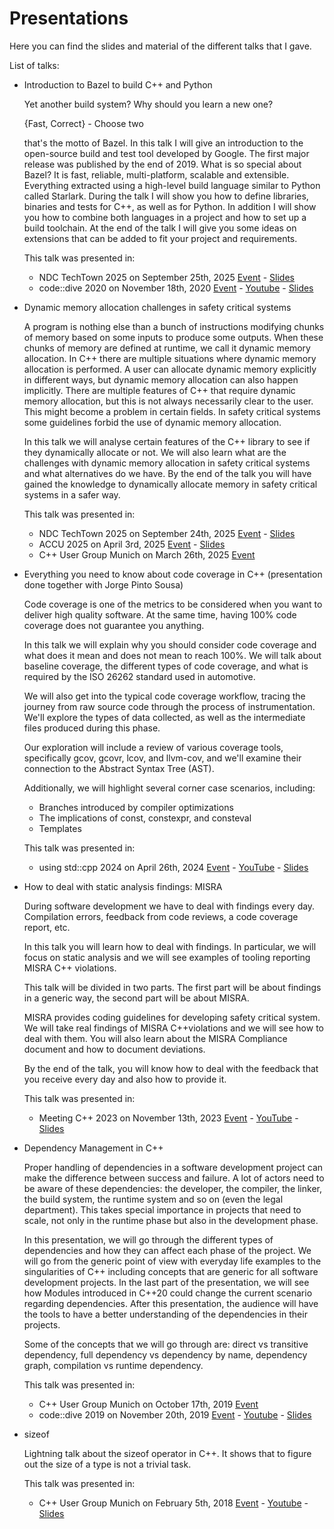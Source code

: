 # Presentations

Here you can find the slides and material of the different talks that I gave.

List of talks:

* Introduction to Bazel to build C++ and Python

  Yet another build system? Why should you learn a new one?

  {Fast, Correct} - Choose two

  that's the motto of Bazel. In this talk I will give an introduction to the open-source build and test tool developed by Google. The first major release was published by the end of 2019. What is so special about Bazel? It is fast, reliable, multi-platform, scalable and extensible. Everything extracted using a high-level build language similar to Python called Starlark. During the talk I will show you how to define libraries, binaries and tests for C++, as well as for Python. In addition I will show you how to combine both languages in a project and how to set up a build toolchain. At the end of the talk I will give you some ideas on extensions that can be added to fit your project and requirements.

  This talk was presented in:
  * NDC TechTown 2025 on September 25th, 2025
    [Event](https://ndctechtown.com/agenda/introduction-to-bazel-0nr7/0071m5pd470) - [Slides](./20250925%20-%20NDC%20TechTown%202025%20-%20Introduction%20to%20Bazel.pdf)
  * code::dive 2020 on November 18th, 2020
    [Event](https://codedive.pl/2020/introduction-to-bazel-to-build-c-and-python) - [Youtube](https://youtu.be/vEQQ9QOVpdU) - [Slides](./20201118%20-%20code%20dive%202020%20-%20Introduction%20to%20Bazel%20to%20build%20C++%20and%20Python.pdf)

* Dynamic memory allocation challenges in safety critical systems

  A program is nothing else than a bunch of instructions modifying chunks of memory based on some inputs to produce some outputs. When these chunks of memory are defined at runtime, we call it dynamic memory allocation. In C++ there are multiple situations where dynamic memory allocation is performed. A user can allocate dynamic memory explicitly in different ways, but dynamic memory allocation can also happen implicitly. There are multiple features of C++ that require dynamic memory allocation, but this is not always necessarily clear to the user. This might become a problem in certain fields. In safety critical systems some guidelines forbid the use of dynamic memory allocation.

  In this talk we will analyse certain features of the C++ library to see if they dynamically allocate or not. We will also learn what are the challenges with dynamic memory allocation in safety critical systems and what alternatives do we have. By the end of the talk you will have gained the knowledge to dynamically allocate memory in safety critical systems in a safer way.

  This talk was presented in:
  * NDC TechTown 2025 on September 24th, 2025
    [Event](https://ndctechtown.com/agenda/dynamic-memory-allocation-challenges-in-safety-critical-systems-0f1q/81748865526b) - [Slides](./20250924%20-%20NDC%20TechTown%202025%20-%20Dynamic%20memory%20allocation%20challenges%20in%20safety%20critical%20systems.pdf)
  * ACCU 2025 on April 3rd, 2025
    [Event](https://accuconference.org/2025/session/dynamic-memory-allocation-challenges-in-safety-critical-systems) - [Slides](./20250403%20-%20ACCU%202025%20-%20Dynamic%20memory%20allocation%20challenges%20in%20safety%20critical%20systems.pdf)
  * C++ User Group Munich on March 26th, 2025
    [Event](https://www.meetup.com/mucplusplus/events/306803049/)

* Everything you need to know about code coverage in C++ (presentation done together with Jorge Pinto Sousa)

  Code coverage is one of the metrics to be considered when you want to deliver high quality software. At the same time, having 100% code coverage does not guarantee you anything.

  In this talk we will explain why you should consider code coverage and what does it mean and does not mean to reach 100%. We will talk about baseline coverage, the different types of code coverage, and what is required by the ISO 26262 standard used in automotive.

  We will also get into the typical code coverage workflow, tracing the journey from raw source code through the process of instrumentation. We'll explore the types of data collected, as well as the intermediate files produced during this phase.

  Our exploration will include a review of various coverage tools, specifically gcov, gcovr, lcov, and llvm-cov, and we'll examine their connection to the Abstract Syntax Tree (AST).

  Additionally, we will highlight several corner case scenarios, including:

  * Branches introduced by compiler optimizations
  * The implications of const, constexpr, and consteval
  * Templates
  
  This talk was presented in:
  * using std::cpp 2024 on April 26th, 2024
    [Event](https://eventos.uc3m.es/105614/programme/using-std-cpp-2024.html) - [YouTube](https://youtu.be/LDtZpE0aKyQ) - [Slides](./20240426%20-%20using%20std%202024%20-%20Everything%20you%20need%20to%20know%20about%20code%20coverage%20in%20C%2B%2B.pdf)

* How to deal with static analysis findings: MISRA

  During software development we have to deal with findings every day. Compilation errors, feedback from code reviews, a code coverage report, etc.

  In this talk you will learn how to deal with findings. In particular, we will focus on static analysis and we will see examples of tooling reporting MISRA C++ violations.

  This talk will be divided in two parts. The first part will be about findings in a generic way, the second part will be about MISRA.

  MISRA provides coding guidelines for developing safety critical system. We will take real findings of MISRA C++violations and we will see how to deal with them. You will also learn about the MISRA Compliance document and how to document deviations.

  By the end of the talk, you will know how to deal with the feedback that you receive every day and also how to provide it.
  
  This talk was presented in:
  * Meeting C++ 2023 on November 13th, 2023
    [Event](https://meetingcpp.com/2023/Talks/items/How_to_deal_with_static_analysis_findings__MISRA.html) - [YouTube](https://youtu.be/ApUc7VEfKkw) - [Slides](./20231113%20-%20Meeting%20C%2B%2B%20-%20How%20to%20deal%20with%20static%20analysis%20findings.pdf)

* Dependency Management in C++
  
  Proper handling of dependencies in a software development project can make the difference between success and failure. A lot of actors need to be aware of these dependencies: the developer, the compiler, the linker, the build system, the runtime system and so on (even the legal department). This takes special importance in projects that need to scale, not only in the runtime phase but also in the development phase.

  In this presentation, we will go through the different types of dependencies and how they can affect each phase of the project. We will go from the generic point of view with everyday life examples to the singularities of C++ including concepts that are generic for all software development projects. In the last part of the presentation, we will see how Modules introduced in C++20 could change the current scenario regarding dependencies. After this presentation, the audience will have the tools to have a better understanding of the dependencies in their projects.

  Some of the concepts that we will go through are: direct vs transitive dependency, full dependency vs dependency by name, dependency graph, compilation vs runtime dependency.

  This talk was presented in:
  * C++ User Group Munich on October 17th, 2019
    [Event](https://www.meetup.com/MUCplusplus/events/265496392/)
  * code::dive 2019 on November 20th, 2019
    [Event](https://codedive.pl/2019/dependency-management-in-c) - [Youtube](https://youtu.be/dJpAppmRWVI) - [Slides](./20191120%20-%20code%20dive%202019%20-%20Dependency%20management%20in%20C++.pdf)

* sizeof
  
  Lightning talk about the sizeof operator in C++. It shows that to figure out the size of a type is not a trivial task.

  This talk was presented in:
  * C++ User Group Munich on February 5th, 2018
    [Event](https://www.meetup.com/MUCplusplus/events/246748183/) - [Youtube](https://www.youtube.com/watch?v=BWdX6yXFj_Y) - [Slides](./20180205%20-%20MUC++%20Lighting%20Talk%20-%20sizeof.pdf)
